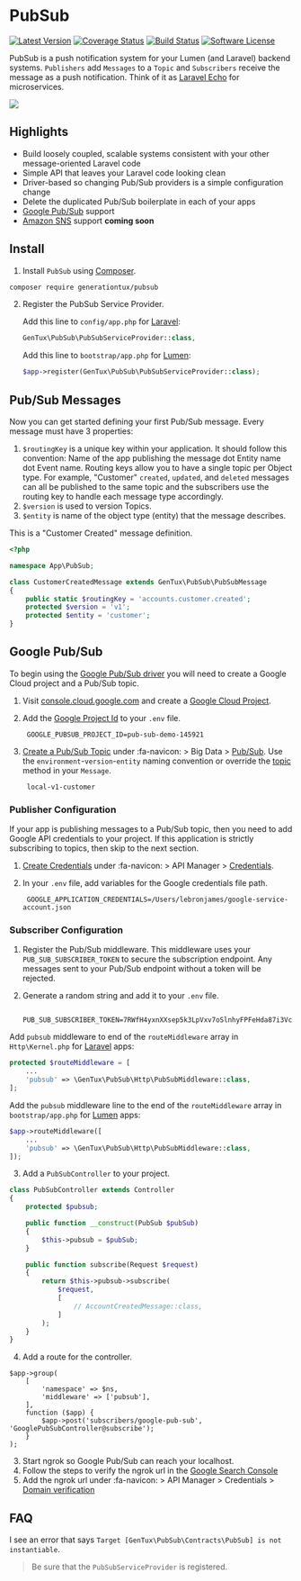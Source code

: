 # PubSub

[![Latest Version](https://img.shields.io/github/release/generationtux/pubsub.svg?style=flat-square)](https://github.com/generationtux/pubsub/releases)
[![Coverage Status](https://img.shields.io/codecov/c/github/generationtux/pubsub.svg?maxAge=2592000?style=flat-square)](https://codecov.io/gh/generationtux/pubsub/)
[![Build Status](https://img.shields.io/travis/generationtux/pubsub/master.svg?style=flat-square)](https://travis-ci.org/generationtux/pubsub)
[![Software License](https://img.shields.io/badge/license-MIT-brightgreen.svg?style=flat-square)](LICENSE.md)

PubSub is a push notification system for your Lumen (and Laravel) backend systems. `Publishers` add
`Messages` to a `Topic` and `Subscribers` receive the message as a push
notification. Think of it as
[Laravel Echo](https://laravel.com/docs/5.3/broadcasting) for microservices.

![](https://cloud.google.com/pubsub/images/pub_sub_flow.svg)

## Highlights

* Build loosely coupled, scalable systems consistent with your other
message-oriented Laravel code
* Simple API that leaves your Laravel code looking clean
* Driver-based so changing Pub/Sub providers is a simple configuration change
* Delete the duplicated Pub/Sub boilerplate in each of your apps
* [Google Pub/Sub](https://cloud.google.com/pubsub/docs/overview) support
* [Amazon SNS](https://aws.amazon.com/sns/) support __coming soon__

## Install

1. Install `PubSub` using [Composer](https://getcomposer.org/).

```bash
composer require generationtux/pubsub
```

2. Register the PubSub Service Provider.

    Add this line to `config/app.php` for [Laravel](https://laravel.com/docs/master/providers#registering-providers):

    ```php
    GenTux\PubSub\PubSubServiceProvider::class,
    ```

    Add this line to `bootstrap/app.php` for [Lumen](https://lumen.laravel.com/docs/master/providers#registering-providers):

    ```php
    $app->register(GenTux\PubSub\PubSubServiceProvider::class);
    ```

## Pub/Sub Messages

Now you can get started defining your first Pub/Sub message. Every message must have 3 properties:

1. `$routingKey` is a unique key within your application. It should follow this convention: Name of the app publishing the message dot Entity name dot Event name. Routing keys allow you to have a single topic per Object type. For example, "Customer" `created`, `updated`, and `deleted` messages can all be published to the same topic and the subscribers use the routing key to handle each message type accordingly.
2. `$version` is used to version Topics.
3. `$entity` is name of the object type (entity) that the message describes.

This is a "Customer Created" message definition.

```php
<?php

namespace App\PubSub;

class CustomerCreatedMessage extends GenTux\PubSub\PubSubMessage
{
    public static $routingKey = 'accounts.customer.created';
    protected $version = 'v1';
    protected $entity = 'customer';
}
```

## Google Pub/Sub

To begin using the [Google Pub/Sub driver](https://cloud.google.com/pubsub/docs/overview) you will need to create a Google Cloud project and a Pub/Sub topic.

1. Visit [console.cloud.google.com](https://console.cloud.google.com) and create a [Google Cloud Project](http://i.imgur.com/HQZMJCH.gifv).
2. Add the [Google Project Id](http://i.imgur.com/h5NJTBP.png) to your `.env` file.

        GOOGLE_PUBSUB_PROJECT_ID=pub-sub-demo-145921

3. [Create a Pub/Sub Topic](http://i.imgur.com/KXRLhVA.gifv) under :fa-navicon: > Big Data > [Pub/Sub](https://console.cloud.google.com/cloudpubsub/topicList). Use the `environment`-`version`-`entity` naming convention or override the [topic](/generationtux/pubsub/blob/master/src/PubSubMessage.php) method in your `Message`.

        local-v1-customer

### Publisher Configuration

If your app is publishing messages to a Pub/Sub topic, then you need to add Google API credentials to your project. If this application is strictly subscribing to topics, then skip to the next section.

1. [Create Credentials](http://i.imgur.com/WNwhduu.gifv) under :fa-navicon: > API Manager > [Credentials](https://console.cloud.google.com/apis/credentials).
2. In your `.env` file, add variables for the Google credentials file path.

        GOOGLE_APPLICATION_CREDENTIALS=/Users/lebronjames/google-service-account.json

### Subscriber Configuration

1. Register the Pub/Sub middleware. This middleware uses your `PUB_SUB_SUBSCRIBER_TOKEN` to secure the subscription endpoint.
Any messages sent to your Pub/Sub endpoint without a token will be rejected.

2. Generate a random string and add it to your `.env` file.

        PUB_SUB_SUBSCRIBER_TOKEN=7RWfH4yxnXXsep5k3LpVxv7oSlnhyFPFeHda87i3Vc

Add `pubsub` middleware to end of the `routeMiddleware` array in `Http\Kernel.php` for [Laravel](https://laravel.com/docs/master/middleware#assigning-middleware-to-routes) apps:

```php
protected $routeMiddleware = [
    ...
    'pubsub' => \GenTux\PubSub\Http\PubSubMiddleware::class,
];
```

Add the `pubsub` middleware line to the end of the `routeMiddleware` array in `bootstrap/app.php` for [Lumen](https://lumen.laravel.com/docs/master/middleware#assigning-middleware-to-routes) apps:

```php
$app->routeMiddleware([
    ...
    'pubsub' => \GenTux\PubSub\Http\PubSubMiddleware::class,
]);
```

3. Add a `PubSubController` to your project.

```php
class PubSubController extends Controller
{
    protected $pubsub;

    public function __construct(PubSub $pubSub)
    {
        $this->pubsub = $pubSub;
    }

    public function subscribe(Request $request)
    {
        return $this->pubsub->subscribe(
            $request,
            [
                // AccountCreatedMessage::class,
            ]
        );
    }
}
```

4. Add a route for the controller.

```
$app->group(
    [
        'namespace' => $ns,
        'middleware' => ['pubsub'],
    ],
    function ($app) {
        $app->post('subscribers/google-pub-sub', 'GooglePubSubController@subscribe');
    }
);
```
3. Start ngrok so Google Pub/Sub can reach your localhost.
4. Follow the steps to verify the ngrok url in the [Google Search Console](https://www.google.com/webmasters/tools)
5. Add the ngrok url under :fa-navicon: > API Manager > Credentials > [Domain verification](https://console.cloud.google.com/apis/credentials/domainverification)

## FAQ

I see an error that says `Target [GenTux\PubSub\Contracts\PubSub] is not instantiable`.

> Be sure that the `PubSubServiceProvider` is registered.
